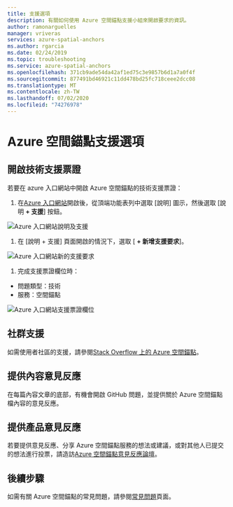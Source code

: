 ```yaml
---
title: 支援選項
description: 有關如何使用 Azure 空間錨點支援小組來開啟要求的資訊。
author: ramonarguelles
manager: vriveras
services: azure-spatial-anchors
ms.author: rgarcia
ms.date: 02/24/2019
ms.topic: troubleshooting
ms.service: azure-spatial-anchors
ms.openlocfilehash: 371cb9ade54da42af1ed75c3e9857b6d1a7a0f4f
ms.sourcegitcommit: 877491bd46921c11dd478bd25fc718ceee2dcc08
ms.translationtype: MT
ms.contentlocale: zh-TW
ms.lasthandoff: 07/02/2020
ms.locfileid: "74276978"
---
```

# <a name="azure-spatial-anchors-support-options"></a>Azure 空間錨點支援選項

## <a name="open-a-tech-support-ticket"></a>開啟技術支援票證

若要在 azure 入口網站中開啟 Azure 空間錨點的技術支援票證：

1. 在[Azure 入口網站](https://azure.microsoft.com/account/)開啟後，從頂端功能表列中選取 [說明] 圖示，然後選取 [說明 **+ 支援**] 按鈕。

![Azure 入口網站說明及支援](./media/spatial-anchor-support.png)

1. 在 [說明 + 支援] 頁面開啟的情況下，選取 [ **+ 新增支援要求**]。

![Azure 入口網站新的支援要求](./media/spatial-anchor-support2.png)

1. 完成支援票證欄位時：

- 問題類型：技術
- 服務：空間錨點

![Azure 入口網站支援票證欄位](./media/spatial-anchor-support3.png)

## <a name="community-support"></a>社群支援

如需使用者社區的支援，請參閱[Stack Overflow 上的 Azure 空間錨點](https://stackoverflow.com/questions/tagged/azure-spatial-anchors)。

## <a name="provide-content-feedback"></a>提供內容意見反應

在每篇內容文章的底部，有機會開啟 GitHub 問題，並提供關於 Azure 空間錨點檔內容的意見反應。

## <a name="provide-product-feedback"></a>提供產品意見反應

若要提供意見反應、分享 Azure 空間錨點服務的想法或建議，或對其他人已提交的想法進行投票，請造訪[Azure 空間錨點意見反應論壇](https://feedback.azure.com/forums/919252-azure-spatial-anchors)。

## <a name="next-steps"></a>後續步驟

如需有關 Azure 空間錨點的常見問題，請參閱[常見問題](spatial-anchor-faq.md)頁面。
